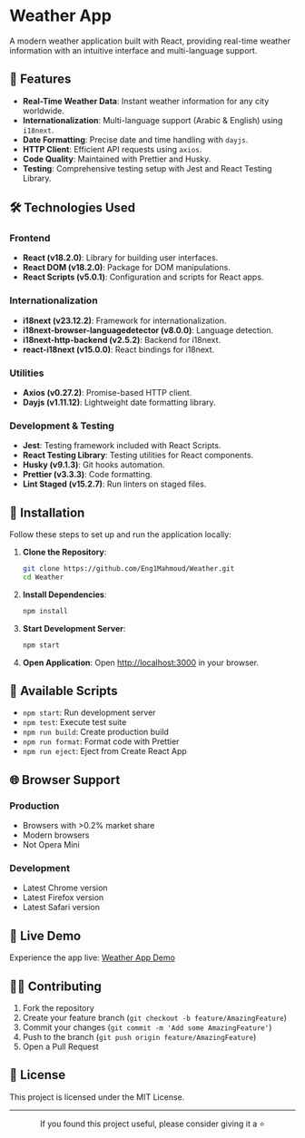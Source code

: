 # Weather App

A modern weather application built with React, providing real-time weather information with an intuitive interface and multi-language support.

## 🌟 Features
- **Real-Time Weather Data**: Instant weather information for any city worldwide.
- **Internationalization**: Multi-language support (Arabic & English) using `i18next`.
- **Date Formatting**: Precise date and time handling with `dayjs`.
- **HTTP Client**: Efficient API requests using `axios`.
- **Code Quality**: Maintained with Prettier and Husky.
- **Testing**: Comprehensive testing setup with Jest and React Testing Library.

## 🛠 Technologies Used

### Frontend
- **React (v18.2.0)**: Library for building user interfaces.
- **React DOM (v18.2.0)**: Package for DOM manipulations.
- **React Scripts (v5.0.1)**: Configuration and scripts for React apps.

### Internationalization
- **i18next (v23.12.2)**: Framework for internationalization.
- **i18next-browser-languagedetector (v8.0.0)**: Language detection.
- **i18next-http-backend (v2.5.2)**: Backend for i18next.
- **react-i18next (v15.0.0)**: React bindings for i18next.

### Utilities
- **Axios (v0.27.2)**: Promise-based HTTP client.
- **Dayjs (v1.11.12)**: Lightweight date formatting library.

### Development & Testing
- **Jest**: Testing framework included with React Scripts.
- **React Testing Library**: Testing utilities for React components.
- **Husky (v9.1.3)**: Git hooks automation.
- **Prettier (v3.3.3)**: Code formatting.
- **Lint Staged (v15.2.7)**: Run linters on staged files.

## 🚀 Installation

Follow these steps to set up and run the application locally:

1. **Clone the Repository**:
   ```bash
   git clone https://github.com/Eng1Mahmoud/Weather.git
   cd Weather
   ```

2. **Install Dependencies**:
   ```bash
   npm install
   ```

3. **Start Development Server**:
   ```bash
   npm start
   ```

4. **Open Application**:
   Open [http://localhost:3000](http://localhost:3000) in your browser.

## 📝 Available Scripts

- `npm start`: Run development server
- `npm test`: Execute test suite
- `npm run build`: Create production build
- `npm run format`: Format code with Prettier
- `npm run eject`: Eject from Create React App

## 🌐 Browser Support

### Production
- Browsers with >0.2% market share
- Modern browsers
- Not Opera Mini

### Development
- Latest Chrome version
- Latest Firefox version
- Latest Safari version

## 🔗 Live Demo

Experience the app live: [Weather App Demo](https://weather-fawn-five.vercel.app/)

## 👨‍💻 Contributing

1. Fork the repository
2. Create your feature branch (`git checkout -b feature/AmazingFeature`)
3. Commit your changes (`git commit -m 'Add some AmazingFeature'`)
4. Push to the branch (`git push origin feature/AmazingFeature`)
5. Open a Pull Request

## 📄 License

This project is licensed under the MIT License.

---

<div align="center">
  <p>If you found this project useful, please consider giving it a ⭐️</p>
</div>

